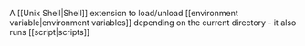 A [[Unix Shell|Shell]] extension to load/unload [[environment variable|environment variables]] depending on the current directory - it also runs [[script|scripts]]

